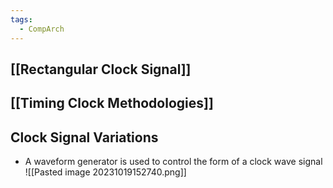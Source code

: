 ```yaml
---
tags:
  - CompArch
---
```

## [[Rectangular Clock Signal]]
## [[Timing Clock Methodologies]]
## Clock Signal Variations
- A waveform generator is used to control the form of a clock wave signal
![[Pasted image 20231019152740.png]]